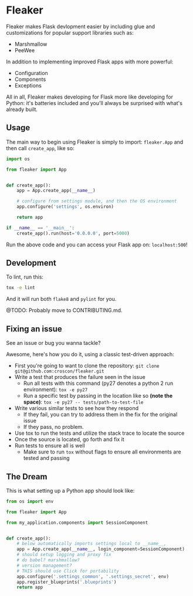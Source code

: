 # Fleaker

Fleaker makes Flask devlopment easier by including glue and customizations for
popular support libraries such as:

* Marshmallow
* PeeWee

In addition to implementing improved Flask apps with more powerful:

* Configuration
* Components
* Exceptions

All in all, Fleaker makes developing for Flask more like developing for Python:
it's batteries included and you'll always be surprised with what's already
built.

## Usage

The main way to begin using Fleaker is simply to import: `fleaker.App` and
then call `create_app`, like so:

```python
import os

from fleaker import App


def create_app():
    app = App.create_app(__name__)

    # configure from settings module, and then the OS environment
    app.configure('settings', os.environ)

    return app

if __name__ == '__main__':
    create_app().run(host='0.0.0.0', port=5000)
```

Run the above code and you can access your Flask app on: `localhost:500`!


## Development

To lint, run this:

```sh
tox -e lint
```

And it will run both `flake8` and `pylint` for you.

@TODO: Probably move to CONTRIBUTING.md.

## Fixing an issue

See an issue or bug you wanna tackle?

Awesome, here's how you do it, using a classic test-driven approach:

+ First you're going to want to clone the repository: `git clone git@github.com:croscon/fleaker.git` 
+ Write a test that produces the failure seen in the issue
	+ Run all tests with this command (py27 denotes a python 2 run environment): `tox -e py27`
	+ Run a specific test by passing in the location like so **(note the space)**: `tox -e py27 -- tests/path-to-test-file`
+ Write various similar tests to see how they respond
	+ If they fail, you can try to address them in the fix for the original issue
	+ If they pass, no problem.
+ Use tox to run the tests and utilize the stack trace to locate the source
+ Once the source is located, go forth and fix it
+ Run tests to ensure all is well
	+ Make sure to run `tox` without flags to ensure all environments are tested and passing


## The Dream

This is what setting up a Python app should look like:

```python
from os import env

from fleaker import App

from my_application.components import SessionComponent


def create_app():
    # below automatically imports settings local to __name__,
    app = App.create_app(__name__, login_component=SessionComponent)
    # should setup logging and proxy fix
    # do babel? marshmallow?
    # version management?
    # THIS should use Click for portability
    app.configure('.settings_common', '.settings_secret', env)
    app.register_blueprints('.blueprints')
    return app
```
